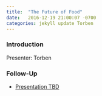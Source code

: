 ```yaml
---
title:  "The Future of Food"
date:   2016-12-19 21:00:07 -0700
categories: jekyll update Torben
---
```


### Introduction

Presenter: Torben

### Follow-Up

* [Presentation TBD](/assets/present/tbd.pdf) 
